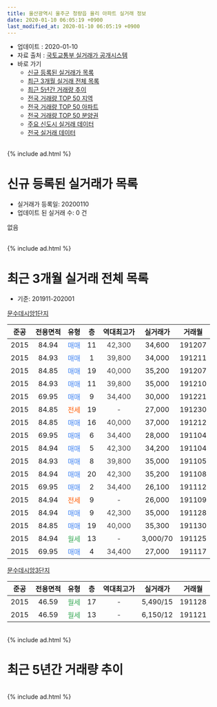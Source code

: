 ```yaml
---
title: 울산광역시 울주군 청량읍 율리 아파트 실거래 정보
date: 2020-01-10 06:05:19 +0900
last_modified_at: 2020-01-10 06:05:19 +0900
---
```


* 업데이트 : 2020-01-10
* 자료 출처 : [국토교통부 실거래가 공개시스템](http://rt.molit.go.kr)
* 바로 가기
    * [신규 등록된 실거래가 목록](#신규-등록된-실거래가-목록)
    * [최근 3개월 실거래 전체 목록](#최근-3개월-실거래-전체-목록)
    * [최근 5년간 거래량 추이](#최근-5년간-거래량-추이)
    * [전국 거래량 TOP 50 지역](https://inasie.github.io/apt-trade-info/최근-3개월-전국에서-가장-거래가-많이-발생한-지역)
    * [전국 거래량 TOP 50 아파트](https://inasie.github.io/apt-trade-info/최근-3개월-전국에서-가장-거래가-많이-발생한-아파트)
    * [전국 거래량 TOP 50 분양권](https://inasie.github.io/apt-trade-info/최근-3개월-전국에서-가장-거래가-많이-발생한-분양권)
    * [주요 신도시 실거래 데이터](https://inasie.github.io/apt-trade-info/주요-신도시)
    * [전국 실거래 데이터](https://inasie.github.io/apt-trade-info/전국)
<br>
{% include ad.html %}
<br>

# 신규 등록된 실거래가 목록
* 실거래가 등록일: 20200110
* 업데이트 된 실거래 수: 0 건

없음

<br>
{% include ad.html %}
<br>

# 최근 3개월 실거래 전체 목록
* 기준: 201911-202001


[문수데시앙1단지](https://search.naver.com/search.naver?query=%EC%9A%B8%EC%82%B0%EA%B4%91%EC%97%AD%EC%8B%9C+%EC%9A%B8%EC%A3%BC%EA%B5%B0+%EC%B2%AD%EB%9F%89%EC%9D%8D+%EC%9C%A8%EB%A6%AC+%EB%AC%B8%EC%88%98%EB%8D%B0%EC%8B%9C%EC%95%991%EB%8B%A8%EC%A7%80)

|준공|전용면적|유형|층|역대최고가|실거래가|거래월|
|:---:|:---:|:---:|:---:|:---:|:---:|:---:|
|2015|84.94|<span style="color:#4285f3">매매</span>|11|<span style="color:#444444">42,300</span>|34,600|191207|
|2015|84.93|<span style="color:#4285f3">매매</span>|1|<span style="color:#444444">39,800</span>|34,000|191211|
|2015|84.85|<span style="color:#4285f3">매매</span>|19|<span style="color:#444444">40,000</span>|35,200|191207|
|2015|84.93|<span style="color:#4285f3">매매</span>|11|<span style="color:#444444">39,800</span>|35,000|191210|
|2015|69.95|<span style="color:#4285f3">매매</span>|9|<span style="color:#444444">34,400</span>|30,000|191221|
|2015|84.85|<span style="color:#ff5a00">전세</span>|19|<span style="color:#444444">-</span>|27,000|191230|
|2015|84.85|<span style="color:#4285f3">매매</span>|16|<span style="color:#444444">40,000</span>|37,000|191212|
|2015|69.95|<span style="color:#4285f3">매매</span>|6|<span style="color:#444444">34,400</span>|28,000|191104|
|2015|84.94|<span style="color:#4285f3">매매</span>|5|<span style="color:#444444">42,300</span>|34,200|191104|
|2015|84.93|<span style="color:#4285f3">매매</span>|8|<span style="color:#444444">39,800</span>|35,000|191105|
|2015|84.94|<span style="color:#4285f3">매매</span>|20|<span style="color:#444444">42,300</span>|35,200|191108|
|2015|69.95|<span style="color:#4285f3">매매</span>|2|<span style="color:#444444">34,400</span>|26,100|191112|
|2015|84.94|<span style="color:#ff5a00">전세</span>|9|<span style="color:#444444">-</span>|26,000|191109|
|2015|84.94|<span style="color:#4285f3">매매</span>|9|<span style="color:#444444">42,300</span>|35,000|191128|
|2015|84.85|<span style="color:#4285f3">매매</span>|19|<span style="color:#444444">40,000</span>|35,300|191130|
|2015|84.94|<span style="color:#34a853">월세</span>|13|<span style="color:#444444">-</span>|3,000/70|191125|
|2015|69.95|<span style="color:#4285f3">매매</span>|4|<span style="color:#444444">34,400</span>|27,000|191117|

[문수데시앙3단지](https://search.naver.com/search.naver?query=%EC%9A%B8%EC%82%B0%EA%B4%91%EC%97%AD%EC%8B%9C+%EC%9A%B8%EC%A3%BC%EA%B5%B0+%EC%B2%AD%EB%9F%89%EC%9D%8D+%EC%9C%A8%EB%A6%AC+%EB%AC%B8%EC%88%98%EB%8D%B0%EC%8B%9C%EC%95%993%EB%8B%A8%EC%A7%80)

|준공|전용면적|유형|층|역대최고가|실거래가|거래월|
|:---:|:---:|:---:|:---:|:---:|:---:|:---:|
|2015|46.59|<span style="color:#34a853">월세</span>|17|<span style="color:#444444">-</span>|5,490/15|191128|
|2015|46.59|<span style="color:#34a853">월세</span>|13|<span style="color:#444444">-</span>|6,150/12|191121|


<br>
{% include ad.html %}
<br>

# 최근 5년간 거래량 추이


<div style="width:100%;">
    <canvas id="deal_progress" height="200"></canvas>
</div>

<script>
new Chart(document.getElementById("deal_progress"), {
    type: 'line',
    data: {
        labels: ['201501','201502','201503','201504','201505','201506','201507','201508','201509','201510','201511','201512','201601','201602','201603','201604','201605','201606','201607','201608','201609','201610','201611','201612','201701','201702','201703','201704','201705','201706','201707','201708','201709','201710','201711','201712','201801','201802','201803','201804','201805','201806','201807','201808','201809','201810','201811','201812','201901','201902','201903','201904','201905','201906','201907','201908','201909','201910','201911','201912','202001'],
        datasets: [{
            label: '매매',
            pointRadius: 1,
            data: [0, 0, 0, 0, 0, 0, 2, 0, 1, 1, 1, 1, 0, 0, 0, 0, 0, 0, 0, 0, 2, 0, 2, 0, 0, 1, 1, 3, 2, 1, 6, 3, 6, 3, 3, 0, 2, 1, 2, 0, 0, 2, 1, 1, 2, 3, 1, 0, 2, 3, 3, 2, 7, 4, 9, 1, 5, 10, 8, 6, 0],
            borderColor: "rgba(255, 201, 14, 1)",
            backgroundColor: "rgba(255, 201, 14, 0.5)",
            fill: false,
            lineTension: 0
        },{
            label: '전월세',
            pointRadius: 1,
            data: [0, 1, 3, 4, 13, 10, 7, 4, 6, 4, 0, 0, 1, 0, 1, 1, 0, 1, 1, 1, 0, 0, 1, 2, 0, 1, 0, 1, 67, 6, 5, 8, 6, 5, 2, 2, 5, 4, 7, 1, 2, 2, 7, 5, 1, 3, 5, 2, 3, 4, 2, 0, 46, 4, 8, 8, 10, 4, 4, 1, 0],
            borderColor: "rgba(0, 141, 185, 1)",
            backgroundColor: "rgba(0, 141, 185, 0.5)",
            fill: false,
            lineTension: 0
        }
        ]
    },
    options: {
        responsive: true,
        title: {
            display: false
        },
        tooltips: {
            mode: 'index',
            intersect: false
        },
        hover: {
            mode: 'nearest',
            intersect: true
        },
        scales: {
            xAxes: [{
                display: true,
                scaleLabel: {
                    display: true,
                    labelString: '년/월'
                }
            }],
            yAxes: [{
                display: true,
                ticks: {
                    suggestedMin: 0,
                },
                scaleLabel: {
                    display: true,
                    labelString: '실거래 수'
                }
            }]
        }
    }
});

</script>


<br>
{% include ad.html %}
<br>

